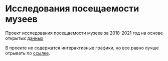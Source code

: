 # Исследования посещаемости музеев
Проект исследования посещаемости музеев за 2018-2021 год на основе открытых [данных](https://opendata.mkrf.ru/opendata/7705851331-stat_museum_svod)

В проекте не содержатся интерактивные графики, но все равно лучше отрывать по [ссылке](https://nbviewer.org/github/Sergey-Tischenko/data/blob/4193dc1899d6494fe611977b8c4163f1ec5f9471/Данные%20о%20посещаемости%20музеев.ipynb "nbviewer").  
